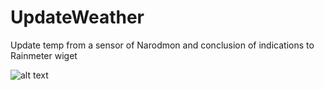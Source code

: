 # UpdateWeather
Update  temp from a sensor of Narodmon and conclusion of indications to Rainmeter wiget

![alt text](https://github.com/AlekseiKholin/UpdateWeather/raw/UpdateWeather2.0/info.PNG)
